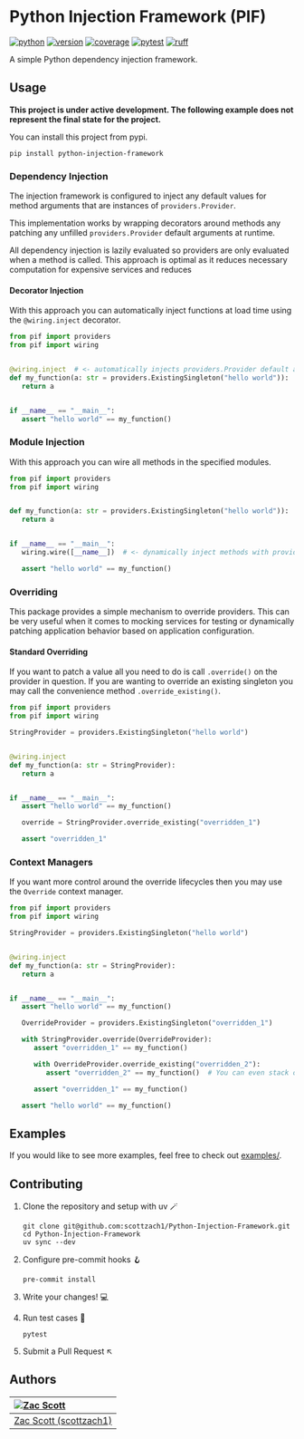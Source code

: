 # Python Injection Framework (PIF)

[![python](https://github.com/scottzach1/Python-Injector-Framework/blob/gh-pages/python.svg?raw=true)](https://github.com/scottzach1/Python-Injector-Framework/)
[![version](https://github.com/scottzach1/Python-Injector-Framework/blob/gh-pages/version.svg?raw=true)](https://github.com/scottzach1/Python-Injector-Framework/)
[![coverage](https://github.com/scottzach1/Python-Injector-Framework/blob/gh-pages/coverage.svg?raw=true)](https://github.com/scottzach1/Python-Injector-Framework/)
[![pytest](https://github.com/scottzach1/Python-Injector-Framework/blob/gh-pages/pytest.svg?raw=true)](https://github.com/scottzach1/Python-Injector-Framework/)
[![ruff](https://github.com/scottzach1/Python-Injector-Framework/blob/gh-pages/ruff.svg?raw=true)](https://github.com/scottzach1/Python-Injector-Framework/)

A simple Python dependency injection framework.

## Usage

**This project is under active development. The following example does not represent the final state for the project.**

You can install this project from pypi.

```shell
pip install python-injection-framework
```

### Dependency Injection

The injection framework is configured to inject any default values for method arguments that are instances
of `providers.Provider`.

This implementation works by wrapping decorators around methods any patching any unfilled `providers.Provider` default
arguments at runtime.

All dependency injection is lazily evaluated so providers are only evaluated when a method is called. This approach is
optimal as it reduces necessary computation for expensive services and reduces

#### Decorator Injection

With this approach you can automatically inject functions at load time using the `@wiring.inject` decorator.

```python
from pif import providers
from pif import wiring


@wiring.inject  # <- automatically injects providers.Provider default arguments!
def my_function(a: str = providers.ExistingSingleton("hello world")):
   return a


if __name__ == "__main__":
   assert "hello world" == my_function()
```

### Module Injection

With this approach you can wire all methods in the specified modules.

```python
from pif import providers
from pif import wiring


def my_function(a: str = providers.ExistingSingleton("hello world")):
   return a


if __name__ == "__main__":
   wiring.wire([__name__])  # <- dynamically inject methods with providers.Provider default arguments!

   assert "hello world" == my_function()
```

### Overriding

This package provides a simple mechanism to override providers. This can be very useful when it comes to mocking
services for testing or dynamically patching application behavior based on application configuration.

#### Standard Overriding

If you want to patch a value all you need to do is call `.override()` on the provider in question. If you are wanting to
override an existing singleton you may call the convenience method `.override_existing()`.

```python
from pif import providers
from pif import wiring

StringProvider = providers.ExistingSingleton("hello world")


@wiring.inject
def my_function(a: str = StringProvider):
   return a


if __name__ == "__main__":
   assert "hello world" == my_function()

   override = StringProvider.override_existing("overridden_1")

   assert "overridden_1"
```

### Context Managers

If you want more control around the override lifecycles then you may use the `Override` context manager.

```python
from pif import providers
from pif import wiring

StringProvider = providers.ExistingSingleton("hello world")


@wiring.inject
def my_function(a: str = StringProvider):
   return a


if __name__ == "__main__":
   assert "hello world" == my_function()

   OverrideProvider = providers.ExistingSingleton("overridden_1")

   with StringProvider.override(OverrideProvider):
      assert "overridden_1" == my_function()

      with OverrideProvider.override_existing("overridden_2"):
         assert "overridden_2" == my_function()  # You can even stack overrides!!

      assert "overridden_1" == my_function()

   assert "hello world" == my_function()
```

## Examples

If you would like to see more examples, feel free to check out [examples/](examples).

## Contributing

1. Clone the repository and setup with uv 🪄

    ```shell
    git clone git@github.com:scottzach1/Python-Injection-Framework.git
    cd Python-Injection-Framework
    uv sync --dev
    ```

2. Configure pre-commit hooks 🪝

    ```shell
    pre-commit install
    ```

3. Write your changes! 💻️

4. Run test cases 🧪

    ```shell
    pytest
    ```

5. Submit a Pull Request ↖️

## Authors

| [![Zac Scott](https://avatars.githubusercontent.com/u/38968222?s=128&v=4)](https://github.com/scottzach1) |
|:----------------------------------------------------------------------------------------------------------|
| [Zac Scott (scottzach1)](https://github.com/scottzach1)                                                   |
